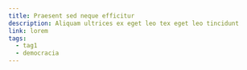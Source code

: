 ```yaml
---
title: Praesent sed neque efficitur
description: Aliquam ultrices ex eget leo tex eget leo tincidunt
link: lorem
tags:
  - tag1
  - democracia
---
```

